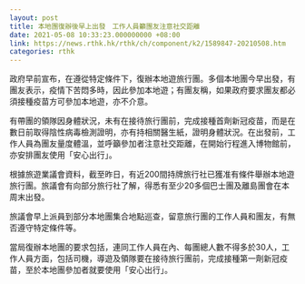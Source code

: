 ```yaml
---
layout: post
title: 本地團復辦後早上出發　工作人員籲團友注意社交距離
date: 2021-05-08 10:33:23.000000000 +08:00
link: https://news.rthk.hk/rthk/ch/component/k2/1589847-20210508.htm
categories: rthk
---
```


政府早前宣布，在遵從特定條件下，復辦本地遊旅行團。多個本地團今早出發，有團友表示，疫情下苦悶多時，因此參加本地遊；有團友稱，如果政府要求團友都必須接種疫苗方可參加本地遊，亦不介意。 

有帶團的領隊因身體狀況，未有在接待旅行團前，完成接種首劑新冠疫苗，而是在數日前取得陰性病毒檢測證明，亦有持相關醫生紙，證明身體狀況。在出發前，工作人員為團友量度體溫，並呼籲參加者注意社交距離，在開始行程進入博物館前，亦安排團友使用「安心出行」。

根據旅遊業議會資料，截至昨日，有近200間持牌旅行社已獲准有條件舉辦本地遊旅行團。旅議會有向部分旅行社了解，得悉有至少20多個巴士團及離島團會在本周末出發。

旅議會早上派員到部分本地團集合地點巡查，留意旅行團的工作人員和團友，有無否遵守特定條件等。

當局復辦本地團的要求包括，連同工作人員在內、每團總人數不得多於30人，工作人員方面，包括司機，導遊及領隊要在接待旅行團前，完成接種第一劑新冠疫苗，至於本地團參加者就要使用「安心出行」。
